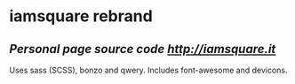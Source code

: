 # iamsquare rebrand
## *Personal page source code http://iamsquare.it*

Uses sass (SCSS), bonzo and qwery. Includes font-awesome and devicons.
